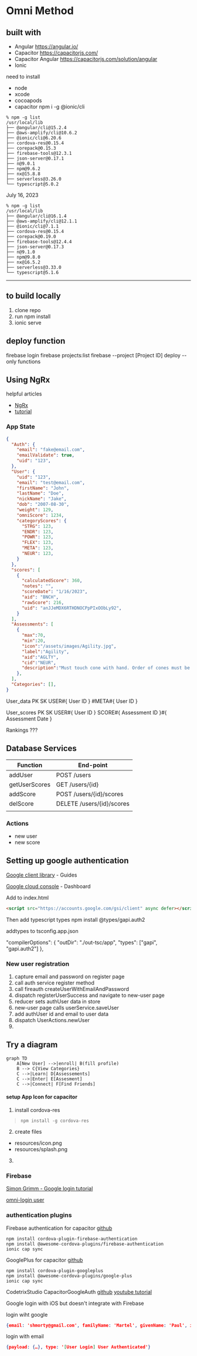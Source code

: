 # Omni Method

## built with

- Angular <https://angular.io/>
- Capacitor <https://capacitorjs.com/>
- Capacitor Angular <https://capacitorjs.com/solution/angular>
- Ionic

need to install

- node
- xcode
- cocoapods
- capacitor
  npm i -g @ionic/cli

```
% npm -g list
/usr/local/lib
├── @angular/cli@15.2.4
├── @aws-amplify/cli@10.6.2
├── @ionic/cli@6.20.6
├── cordova-res@0.15.4
├── corepack@0.15.3
├── firebase-tools@12.3.1
├── json-server@0.17.1
├── n@9.0.1
├── npm@9.6.2
├── nx@15.8.8
├── serverless@3.26.0
└── typescript@5.0.2
```

July 16, 2023

```
% npm -g list         
/usr/local/lib
├── @angular/cli@16.1.4
├── @aws-amplify/cli@12.1.1
├── @ionic/cli@7.1.1
├── cordova-res@0.15.4
├── corepack@0.19.0
├── firebase-tools@12.4.4
├── json-server@0.17.3
├── n@9.1.0
├── npm@9.8.0
├── nx@16.5.2
├── serverless@3.33.0
└── typescript@5.1.6
```

---

## to build locally

1. clone repo
2. run npm install
3. ionic serve

## deploy function

firebase login
firebase projects:list
firebase --project [Project ID] deploy --only functions

## Using NgRx

helpful articles

- [NgRx](https://www.concretepage.com/ngrx/ngrx-effects-example)
- [tutorial](https://eliteionic.com/tutorials/using-ngrx-for-state-management-in-an-ionic-angular-application/)

### App State

```json
{
  "Auth": {
    "email": "fake@email.com",
    "emailValidate": true,
    "uid": "123",
  },
  "User": {
    "uid": "123",
    "email": "test@email.com",
    "firstName": "John",
    "lastName": "Doe",
    "nickName": "Jake",
    "dob": "2007-08-30",
    "weight": 129,
    "omniScore": 1234,
    "categoryScores": {
      "STRG": 123,
      "ENDR": 123,
      "POWR": 123,
      "FLEX": 123,
      "META": 123,
      "NEUR": 123,
    }
  },
  "scores": [
    {
      "calculatedScore": 360,
      "notes": "",
      "scoreDate": "1/16/2023",
      "aid": "BNCH",
      "rawScore": 216,
      "uid": "anJJeMDX6RTHDNOCPpPIxOObLy92",
    }
  ],
  "Assessments": [
    {
      "max":70,
      "min":20,
      "icon":"/assets/images/Agility.jpg",
      "label":"Agility",
      "aid":"AGLTY",
      "cid":"NEUR",
      "description":"Must touch cone with hand. Order of cones must be followed. Feet cannot cross during the left and right cones."
    },
  ],
  "Categories": [],
}
```

User_data
PK                SK
USER#{ User ID }  #META#{ User ID }

User_scores
PK                SK
USER#{ User ID }  SCORE#{ Assessment ID }#{ Assessment Date }

Rankings
???

## Database Services

| Function | End-point |
| ------ | ------ |
| addUser | POST /users |
| getUserScores | GET /users/{id} |
| addScore | POST /users/{id}/scores |
| delScore | DELETE /users/{id}/scores |
|  |  |

### Actions

- new user
- new score

## Setting up google authentication

[Google client library](https://developers.google.com/identity/gsi/web/guides/client-library) - Guides

[Google cloud console](https://console.cloud.google.com/apis/dashboard) - Dashboard

Add to index.html

```html
<script src="https://accounts.google.com/gsi/client" async defer></script>
```

Then add typescript types
npm install @types/gapi.auth2

addtypes to tsconfig.app.json

"compilerOptions": {
"outDir": "./out-tsc/app",
"types": ["gapi", "gapi.auth2"]
},

### New user registration

1. capture email and password on register page
2. call auth service register method
3. call fireauth createUserWithEmailAndPassword
4. dispatch registerUserSuccess and navigate to new-user page
5. reducer sets authUser data in store
6. new-user page calls userService.saveUser
7. add authUser id and email to user data
8. dispatch UserActions.newUser
9.

## Try a diagram

```mermaid
graph TD
    A[New User] -->|enroll| B(fill profile)
    B --> C{View Categories}
    C -->|Learn| D[Assessements]
    C -->|Enter| E[Assesment]
    C -->|Connect| F[Find Friends]
```

#### setup App Icon for capacitor

1. install cordova-res

> `npm install -g cordova-res`

2. create files

- resources/icon.png
- resources/splash.png

3.

### Firebase

[Simon Grimm - Google login tutorial](https://www.youtube.com/watch?v=GwtpoWZ_78E)

[omni-login user](https://console.firebase.google.com/project/omni-login-63e9f/authentication/users)

### authentication plugins

Firebase authentication for capacitor
[github](https://github.com/chemerisuk/cordova-plugin-firebase-authentication)

```
npm install cordova-plugin-firebase-authentication 
npm install @awesome-cordova-plugins/firebase-authentication 
ionic cap sync
```

GooglePlus for capacitor
[github](https://github.com/EddyVerbruggen/cordova-plugin-googleplus)

```
npm install cordova-plugin-googleplus 
npm install @awesome-cordova-plugins/google-plus 
ionic cap sync
```

CodetrixStudio CapacitorGoogleAuth
[github](https://github.com/CodetrixStudio/CapacitorGoogleAuth)
[youtube tutorial](https://www.youtube.com/watch?v=GwtpoWZ_78E)

Google login with iOS but doesn't integrate with Firebase

login wiht google

```json
{email: 'shmorty@gmail.com', familyName: 'Martel', givenName: 'Paul', id: '105435612519431770106', imageUrl: 'https://lh3.googleusercontent.com/a/AAcHTtcqYWdMHw0fnX_vesdoG0NStZqC_H5wtmVrVi7hpQ=s96-c', …}
```

login with email

```json
{payload: {…}, type: '[User Login] User Authenticated'}
```
